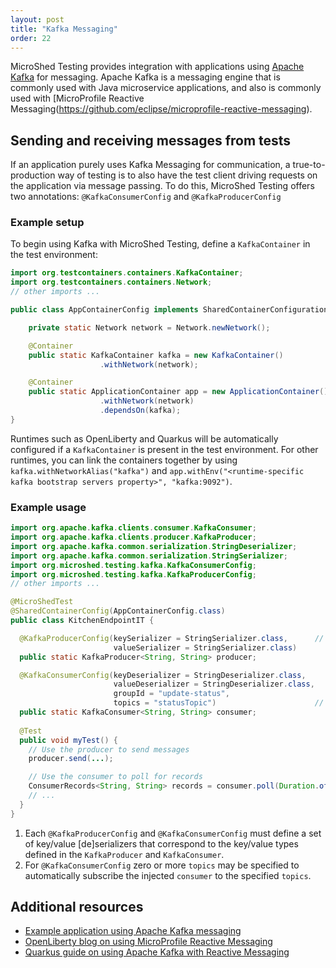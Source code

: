 ```yaml
---
layout: post
title: "Kafka Messaging"
order: 22
---
```


MicroShed Testing provides integration with applications using [Apache Kafka](https://kafka.apache.org/) for messaging. Apache Kafka is
a messaging engine that is commonly used with Java microservice applications, and also is commonly used with [MicroProfile Reactive Messaging(https://github.com/eclipse/microprofile-reactive-messaging).

## Sending and receiving messages from tests

If an application purely uses Kafka Messaging for communication, a true-to-production way of testing is to also have the test client driving requests
on the application via message passing. To do this, MicroShed Testing offers two annotations: `@KafkaConsumerConfig` and `@KafkaProducerConfig`

### Example setup

To begin using Kafka with MicroShed Testing, define a `KafkaContainer` in the test environment:

```java
import org.testcontainers.containers.KafkaContainer;
import org.testcontainers.containers.Network;
// other imports ...

public class AppContainerConfig implements SharedContainerConfiguration {

    private static Network network = Network.newNetwork();

    @Container
    public static KafkaContainer kafka = new KafkaContainer()
                    .withNetwork(network);

    @Container
    public static ApplicationContainer app = new ApplicationContainer()
                    .withNetwork(network)
                    .dependsOn(kafka);
}
```

Runtimes such as OpenLiberty and Quarkus will be automatically configured if a `KafkaContainer` is present
in the test environment. For other runtimes, you can link the containers together by using `kafka.withNetworkAlias("kafka")` 
and `app.withEnv("<runtime-specific kafka bootstrap servers property>", "kafka:9092")`.


### Example usage

```java
import org.apache.kafka.clients.consumer.KafkaConsumer;
import org.apache.kafka.clients.producer.KafkaProducer;
import org.apache.kafka.common.serialization.StringDeserializer;
import org.apache.kafka.common.serialization.StringSerializer;
import org.microshed.testing.kafka.KafkaConsumerConfig;
import org.microshed.testing.kafka.KafkaProducerConfig;
// other imports ...

@MicroShedTest
@SharedContainerConfig(AppContainerConfig.class)
public class KitchenEndpointIT {

  @KafkaProducerConfig(keySerializer = StringSerializer.class,      // (1)
                       valueSerializer = StringSerializer.class)
  public static KafkaProducer<String, String> producer;

  @KafkaConsumerConfig(keyDeserializer = StringDeserializer.class, 
                       valueDeserializer = StringDeserializer.class, 
                       groupId = "update-status", 
                       topics = "statusTopic")                      // (2)
  public static KafkaConsumer<String, String> consumer;
  
  @Test
  public void myTest() {
    // Use the producer to send messages
    producer.send(...);

    // Use the consumer to poll for records
    ConsumerRecords<String, String> records = consumer.poll(Duration.ofSeconds(30));
    // ...
  }
}
```

1. Each `@KafkaProducerConfig` and `@KafkaConsumerConfig` must define a set of key/value [de]serializers
that correspond to the key/value types defined in the `KafkaProducer` and `KafkaConsumer`.
2. For `@KafkaConsumerConfig` zero or more `topics` may be specified to automatically subscribe the 
injected `consumer` to the specified `topics`.


## Additional resources

- [Example application using Apache Kafka messaging](https://github.com/MicroShed/microshed-testing/tree/master/sample-apps/kafka-app)
- [OpenLiberty blog on using MicroProfile Reactive Messaging](https://openliberty.io/blog/2019/09/13/microprofile-reactive-messaging.html)
- [Quarkus guide on using Apache Kafka with Reactive Messaging](https://quarkus.io/guides/kafka)
